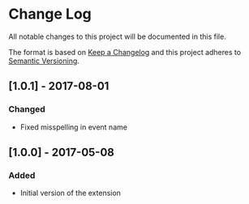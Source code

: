 # Change Log
All notable changes to this project will be documented in this file.

The format is based on [Keep a Changelog](http://keepachangelog.com/)
and this project adheres to [Semantic Versioning](http://semver.org/).

## [1.0.1] - 2017-08-01
### Changed
- Fixed misspelling in event name

## [1.0.0] - 2017-05-08
### Added
- Initial version of the extension
